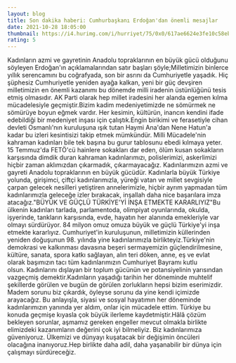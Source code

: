 ```yaml
--- 
layout: blog
title: Son dakika haberi: Cumhurbaşkanı Erdoğan'dan önemli mesajlar
date: 2021-10-28 18:05:00
thumbnail: https://i4.hurimg.com/i/hurriyet/75/0x0/617ae6624e3fe10c58ebbcd0.jpg
rating: 5
---
```

Kadınların azmi ve gayretinin Anadolu topraklarının en büyük gücü olduğunu söyleyen Erdoğan'ın açıklamalarından satır başları şöyle;Milletimizin binlerce yıllık serencamını bu coğrafyada, son bir asrını da Cumhuriyetle yaşadık. Hiç şüphesiz Cumhuriyetle yeniden ayağa kalkan, yeni bir güç devşiren milletimizin en önemli kazanımı bu dönemde milli iradenin üstünlüğünü tesis etmiş olmasıdır. AK Parti olarak hep millet iradesini her alanda egemen kılma mücadelesiyle geçmiştir.Bizim kadim medeniyetimizde ne sömürmek ne sömürüye boyun eğmek vardır. Her kesimin, kültürün, inancın kendini ifade edebildiği bir medeniyet inşası için çalıştık.Engin birikimi ve ferasetiyle cihan devleti Osmanlı'nın kuruluşuna ışık tutan Haymi Ana'dan Nene Hatun'a kadar bu izleri kesintisizi takip etmek mümkündür. Milli Mücadele'nin kahraman kadınları bile tek başına bu gurur tablosunu ebedi kılmaya yeter. 15 Temmuz'da FETÖ'cü hainlere sokakları dar eden, ölüm kusan sokakların karşısında dimdik duran kahraman kadınlarımızı, polislerimizi, askerlimizi hiçbir zaman aklımızdan çıkarmadık, çıkarmayacağız. Kadınlarımızın azmi ve gayreti Anadolu topraklarının en büyük gücüdür. Kadınlarla büyük Türkiye yolunda, girişimci, çiftçi kadınlarımızla, yüreği vatan ve millet sevgisiyle çarpan gelecek nesilleri yetiştiren annelerimizle, hiçbir ayrım yapmadan tüm kadınlarımızla geleceğe izler bırakacak, inşallah daha nice başarılara imza atacağız."BÜYÜK VE GÜÇLÜ TÜRKİYE'Yİ İNŞA ETMEKTE KARARLIYIZ"Bu ülkenin kadınları tarlada, parlamentoda, olimpiyat oyunlarında, okulda, işyerinde, tankların karşısında, evde, hayatın her alanında emekleriyle var olmayı sürdürüyor. 84 milyon omuz omuza büyük ve güçlü Türkiye'yi inşa etmekte kararlıyız. Cumhuriyet'in kuruluşunun, milletimizin küllerinden yeniden doğuşunun 98. yılında yine kadınlarımızla birlikteyiz.Türkiye'nin demokrasi ve kalkınması davasına beşeri sermayemizin güçlendirilmesine, kültüre, sanata, spora katkı sağlayan, alın teri döken, anne, eş ve evlat olarak başımızın tacı tüm kadınlarımızın Cumhuriyet Bayramı kutlu olsun. Kadınlarını dışlayan bir toplum gücünün ve potansiyelinin yarısından vazgeçmiş demektir.Kadınların yaşadığı tarihin her döneminde muhtelif şekillerde görülen ve bugün de görülen zorlukların hepsi bizim eserimizdir. Madem sorunu biz çıkardık, öyleyse sorunu da yine kendi içimizde arayacağız. Bu anlayışla, siyasi ve sosyal hayatımın her döneminde kadınlarımızın yanında yer aldım, onlar için mücadele ettim. Türkiye bu konuda geçmişe kıyasla çok büyük ilerleme kaydetmiştir.Hâlâ çözüm bekleyen sorunlar, aşmamız gereken engeller mevcut olmakla birlikte elimizdeki kazanımların değerini çok iyi bilmeliyiz. Biz kadınlarımıza güveniyoruz. Ülkemizi ve dünyayı kuşatacak bir değişimin öncüleri olacağına inanıyoruz.Hep birlikte daha adil, daha yaşanabilir bir dünya için çalışmayı sürdüreceğiz.
